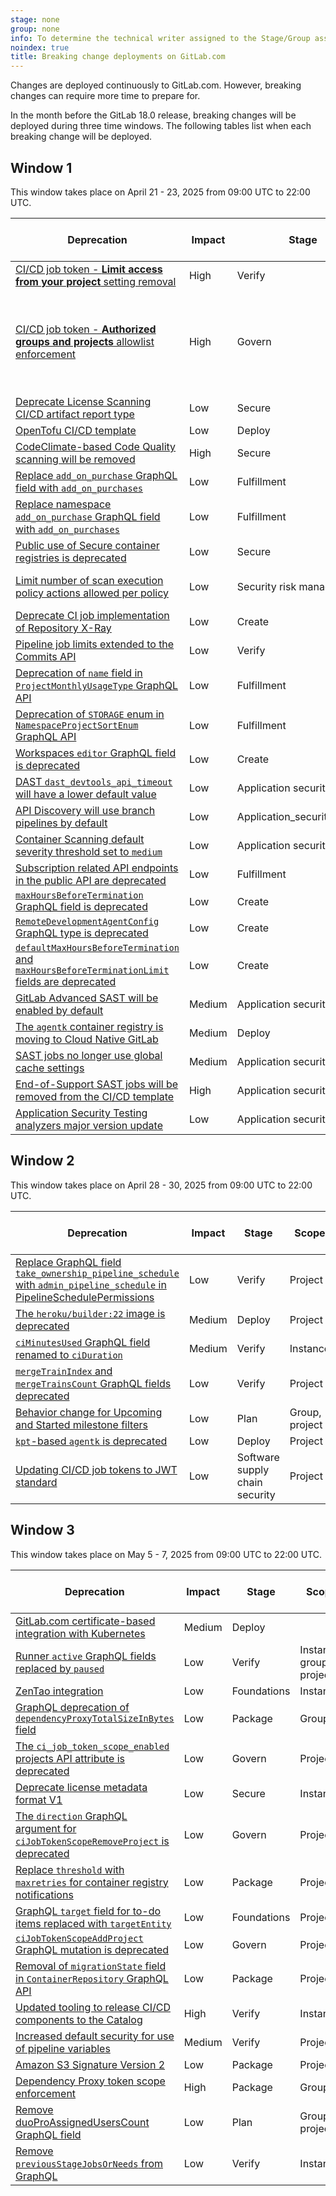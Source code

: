 ```yaml
---
stage: none
group: none
info: To determine the technical writer assigned to the Stage/Group associated with this page, see https://handbook.gitlab.com/handbook/product/ux/technical-writing/#assignments
noindex: true
title: Breaking change deployments on GitLab.com
---
```


Changes are deployed continuously to GitLab.com. However, breaking changes
can require more time to prepare for.

In the month before the GitLab 18.0 release, breaking changes will be deployed
during three time windows. The following tables list when each breaking change will be deployed.

<!--
Do not edit this page directly.
This page is generated by lib/tasks/gitlab/docs/compile_windows.rake and
from the yaml files in /data/deprecations.
To update this file, run: bin/rake gitlab:docs:compile_windows
-->
## Window 1

This window takes place on April 21 - 23, 2025 from 09:00 UTC to 22:00 UTC.

| Deprecation | Impact | Stage | Scope | Check potential impact |
|-------------|--------|-------|-------|------------------------|
| [CI/CD job token - **Limit access from your project** setting removal](https://gitlab.com/gitlab-org/gitlab/-/issues/395708) | High | Verify | Project |  |
| [CI/CD job token - **Authorized groups and projects** allowlist enforcement](https://gitlab.com/gitlab-org/gitlab/-/issues/383084) | High | Govern | Project | Use the [Authentication Log](../ci/jobs/ci_job_token.md#job-token-authentication-log) to verify which projects are authenticating with your project. |
| [Deprecate License Scanning CI/CD artifact report type](https://gitlab.com/gitlab-org/gitlab/-/issues/439301) | Low | Secure | Project |  |
| [OpenTofu CI/CD template](https://gitlab.com/components/opentofu/-/issues/43#note_1913822299) | Low | Deploy | Project |  |
| [CodeClimate-based Code Quality scanning will be removed](https://gitlab.com/gitlab-org/gitlab/-/issues/471677) | High | Secure |  |  |
| [Replace `add_on_purchase` GraphQL field with `add_on_purchases`](https://gitlab.com/gitlab-org/gitlab/-/issues/476858) | Low | Fulfillment | Instance, group |  |
| [Replace namespace `add_on_purchase` GraphQL field with `add_on_purchases`](https://gitlab.com/gitlab-org/gitlab/-/issues/489850) | Low | Fulfillment | Instance, group |  |
| [Public use of Secure container registries is deprecated](https://gitlab.com/gitlab-org/gitlab/-/issues/470641) | Low | Secure | Instance |  |
| [Limit number of scan execution policy actions allowed per policy](https://gitlab.com/gitlab-org/gitlab/-/issues/510897) | Low | Security risk management | Instance, group, project |  |
| [Deprecate CI job implementation of Repository X-Ray](https://gitlab.com/gitlab-org/gitlab/-/issues/500146) | Low | Create | Project |  |
| [Pipeline job limits extended to the Commits API](https://gitlab.com/gitlab-org/gitlab/-/issues/436361) | Low | Verify | Project |  |
| [Deprecation of `name` field in `ProjectMonthlyUsageType` GraphQL API](https://gitlab.com/gitlab-org/gitlab/-/issues/381894) | Low | Fulfillment | Project |  |
| [Deprecation of `STORAGE` enum in `NamespaceProjectSortEnum` GraphQL API](https://gitlab.com/gitlab-org/gitlab/-/issues/396284) | Low | Fulfillment | Group |  |
| [Workspaces `editor` GraphQL field is deprecated](https://gitlab.com/gitlab-org/gitlab/-/issues/508155) | Low | Create | Project |  |
| [DAST `dast_devtools_api_timeout` will have a lower default value](https://gitlab.com/gitlab-org/gitlab/-/issues/517254) | Low | Application security testing | Project |  |
| [API Discovery will use branch pipelines by default](https://gitlab.com/gitlab-org/gitlab/-/issues/515487) | Low | Application_security_testing | Project |  |
| [Container Scanning default severity threshold set to `medium`](https://gitlab.com/gitlab-org/gitlab/-/issues/515358) | Low | Application security testing | Project |  |
| [Subscription related API endpoints in the public API are deprecated](https://gitlab.com/gitlab-org/gitlab/-/issues/515371#note_2319368251) | Low | Fulfillment | Instance |  |
| [`maxHoursBeforeTermination` GraphQL field is deprecated](https://gitlab.com/gitlab-org/gitlab/-/issues/509787) | Low | Create | Project |  |
| [`RemoteDevelopmentAgentConfig` GraphQL type is deprecated](https://gitlab.com/gitlab-org/gitlab/-/issues/509787) | Low | Create | Project |  |
| [`defaultMaxHoursBeforeTermination` and `maxHoursBeforeTerminationLimit` fields are deprecated](https://gitlab.com/gitlab-org/gitlab/-/issues/509787) | Low | Create | Project |  |
| [GitLab Advanced SAST will be enabled by default](https://gitlab.com/gitlab-org/gitlab/-/issues/513685) | Medium | Application security testing | Instance |  |
| [The `agentk` container registry is moving to Cloud Native GitLab](https://gitlab.com/gitlab-org/cluster-integration/gitlab-agent/-/issues/630) | Medium | Deploy | Instance |  |
| [SAST jobs no longer use global cache settings](https://gitlab.com/gitlab-org/gitlab/-/issues/512564) | Medium | Application security testing | Instance |  |
| [End-of-Support SAST jobs will be removed from the CI/CD template](https://gitlab.com/gitlab-org/gitlab/-/issues/519133) | High | Application security testing | Project |  |
| [Application Security Testing analyzers major version update](https://gitlab.com/gitlab-org/gitlab/-/issues/513417) | Low | Application security testing | Project |  |

## Window 2

This window takes place on April 28 - 30, 2025 from 09:00 UTC to 22:00 UTC.

| Deprecation | Impact | Stage | Scope | Check potential impact |
|-------------|--------|-------|-------|------------------------|
| [Replace GraphQL field `take_ownership_pipeline_schedule` with `admin_pipeline_schedule` in PipelineSchedulePermissions](https://gitlab.com/gitlab-org/gitlab/-/issues/391941) | Low | Verify | Project |  |
| [The `heroku/builder:22` image is deprecated](https://gitlab.com/gitlab-org/cluster-integration/auto-build-image/-/issues/79) | Medium | Deploy | Project |  |
| [`ciMinutesUsed` GraphQL field renamed to `ciDuration`](https://gitlab.com/gitlab-org/gitlab/-/issues/497364) | Medium | Verify | Instance |  |
| [`mergeTrainIndex` and `mergeTrainsCount` GraphQL fields deprecated](https://gitlab.com/gitlab-org/gitlab/-/issues/473759) | Low | Verify | Project |  |
| [Behavior change for Upcoming and Started milestone filters](https://gitlab.com/gitlab-org/gitlab/-/issues/501294) | Low | Plan | Group, project |  |
| [`kpt`-based `agentk` is deprecated](https://gitlab.com/gitlab-org/cluster-integration/gitlab-agent/-/issues/656) | Low | Deploy | Project |  |
| [Updating CI/CD job tokens to JWT standard](https://gitlab.com/gitlab-org/gitlab/-/issues/509578) | Low | Software supply chain security | Project |  |

## Window 3

This window takes place on May 5 - 7, 2025 from 09:00 UTC to 22:00 UTC.

| Deprecation | Impact | Stage | Scope | Check potential impact |
|-------------|--------|-------|-------|------------------------|
| [GitLab.com certificate-based integration with Kubernetes](https://gitlab.com/groups/gitlab-org/configure/-/epics/8) | Medium | Deploy |  |  |
| [Runner `active` GraphQL fields replaced by `paused`](https://gitlab.com/gitlab-org/gitlab/-/issues/351109) | Low | Verify | Instance, group, project |  |
| [ZenTao integration](https://gitlab.com/gitlab-org/gitlab/-/issues/377825) | Low | Foundations | Instance |  |
| [GraphQL deprecation of `dependencyProxyTotalSizeInBytes` field](https://gitlab.com/gitlab-org/gitlab/-/issues/414236) | Low | Package | Group |  |
| [The `ci_job_token_scope_enabled` projects API attribute is deprecated](https://gitlab.com/gitlab-org/gitlab/-/issues/423091) | Low | Govern | Project |  |
| [Deprecate license metadata format V1](https://gitlab.com/gitlab-org/gitlab/-/issues/438477) | Low | Secure | Instance |  |
| [The `direction` GraphQL argument for `ciJobTokenScopeRemoveProject` is deprecated](https://gitlab.com/gitlab-org/gitlab/-/issues/383084) | Low | Govern | Project |  |
| [Replace `threshold` with `maxretries` for container registry notifications](https://gitlab.com/gitlab-org/container-registry/-/issues/1243) | Low | Package | Project |  |
| [GraphQL `target` field for to-do items replaced with `targetEntity`](https://gitlab.com/gitlab-org/gitlab/-/issues/484987) | Low | Foundations | Project |  |
| [`ciJobTokenScopeAddProject` GraphQL mutation is deprecated](https://gitlab.com/gitlab-org/gitlab/-/issues/474175) | Low | Govern | Project |  |
| [Removal of `migrationState` field in `ContainerRepository` GraphQL API](https://gitlab.com/gitlab-org/gitlab/-/issues/459869) | Low | Package | Project |  |
| [Updated tooling to release CI/CD components to the Catalog](https://gitlab.com/groups/gitlab-org/-/epics/12788) | High | Verify | Instance |  |
| [Increased default security for use of pipeline variables](https://gitlab.com/gitlab-org/gitlab/-/issues/502382) | Medium | Verify | Project |  |
| [Amazon S3 Signature Version 2](https://gitlab.com/gitlab-org/container-registry/-/issues/1449) | Low | Package | Project |  |
| [Dependency Proxy token scope enforcement](https://gitlab.com/gitlab-org/gitlab/-/issues/426887) | High | Package | Group |  |
| [Remove duoProAssignedUsersCount GraphQL field](https://gitlab.com/gitlab-org/gitlab/-/issues/498671) | Low | Plan | Group, project |  |
| [Remove `previousStageJobsOrNeeds` from GraphQL](https://gitlab.com/gitlab-org/gitlab/-/issues/424417) | Low | Verify | Instance |  |
